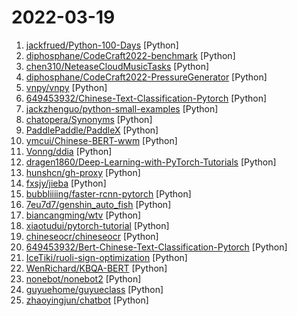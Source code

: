 # 2022-03-19

1. [jackfrued/Python-100-Days](https://github.com/jackfrued/Python-100-Days "Python - 100天从新手到大师") [Python]
2. [diphosphane/CodeCraft2022-benchmark](https://github.com/diphosphane/CodeCraft2022-benchmark "a benchmark for Huawei CodeCraft 2022 判题器 算分器") [Python]
3. [chen310/NeteaseCloudMusicTasks](https://github.com/chen310/NeteaseCloudMusicTasks "网易云音乐自动任务：刷等级、云贝、云豆等") [Python]
4. [diphosphane/CodeCraft2022-PressureGenerator](https://github.com/diphosphane/CodeCraft2022-PressureGenerator "a pressure data generator made for CodeCraft-2022 华为CodeCraft2022数据压测生成器") [Python]
5. [vnpy/vnpy](https://github.com/vnpy/vnpy "基于Python的开源量化交易平台开发框架") [Python]
6. [649453932/Chinese-Text-Classification-Pytorch](https://github.com/649453932/Chinese-Text-Classification-Pytorch "中文文本分类，TextCNN，TextRNN，FastText，TextRCNN，BiLSTM_Attention，DPCNN，Transformer，基于pytorch，开箱即用。") [Python]
7. [jackzhenguo/python-small-examples](https://github.com/jackzhenguo/python-small-examples "告别枯燥，致力于打造 Python 实用小例子，更多Python良心教程见 Python中文网 http://www.zglg.work") [Python]
8. [chatopera/Synonyms](https://github.com/chatopera/Synonyms "🌿 中文近义词：聊天机器人，智能问答工具包") [Python]
9. [PaddlePaddle/PaddleX](https://github.com/PaddlePaddle/PaddleX "PaddlePaddle End-to-End Development Toolkit（『飞桨』深度学习全流程开发工具）") [Python]
10. [ymcui/Chinese-BERT-wwm](https://github.com/ymcui/Chinese-BERT-wwm "Pre-Training with Whole Word Masking for Chinese BERT（中文BERT-wwm系列模型）") [Python]
11. [Vonng/ddia](https://github.com/Vonng/ddia "《Designing Data-Intensive Application》DDIA中文翻译") [Python]
12. [dragen1860/Deep-Learning-with-PyTorch-Tutorials](https://github.com/dragen1860/Deep-Learning-with-PyTorch-Tutorials "深度学习与PyTorch入门实战视频教程 配套源代码和PPT") [Python]
13. [hunshcn/gh-proxy](https://github.com/hunshcn/gh-proxy "github release、archive以及项目文件的加速项目") [Python]
14. [fxsjy/jieba](https://github.com/fxsjy/jieba "结巴中文分词") [Python]
15. [bubbliiiing/faster-rcnn-pytorch](https://github.com/bubbliiiing/faster-rcnn-pytorch "这是一个faster-rcnn的pytorch实现的库，可以利用voc数据集格式的数据进行训练。") [Python]
16. [7eu7d7/genshin_auto_fish](https://github.com/7eu7d7/genshin_auto_fish "基于深度强化学习的原神自动钓鱼AI") [Python]
17. [biancangming/wtv](https://github.com/biancangming/wtv "解决电脑、手机看电视直播的苦恼，收集各种直播源，电视直播网站") [Python]
18. [xiaotudui/pytorch-tutorial](https://github.com/xiaotudui/pytorch-tutorial "PyTorch深度学习快速入门教程（绝对通俗易懂！）") [Python]
19. [chineseocr/chineseocr](https://github.com/chineseocr/chineseocr "yolo3+ocr") [Python]
20. [649453932/Bert-Chinese-Text-Classification-Pytorch](https://github.com/649453932/Bert-Chinese-Text-Classification-Pytorch "使用Bert，ERNIE，进行中文文本分类") [Python]
21. [IceTiki/ruoli-sign-optimization](https://github.com/IceTiki/ruoli-sign-optimization "今日校园自动签到。基于若离的版本加入若干特性。") [Python]
22. [WenRichard/KBQA-BERT](https://github.com/WenRichard/KBQA-BERT "基于知识图谱的问答系统，BERT做命名实体识别和句子相似度，分为online和outline模式") [Python]
23. [nonebot/nonebot2](https://github.com/nonebot/nonebot2 "跨平台 Python 异步机器人框架 / Asynchronous multi-platform robot framework written in Python") [Python]
24. [guyuehome/guyueclass](https://github.com/guyuehome/guyueclass "古月学院课程代码") [Python]
25. [zhaoyingjun/chatbot](https://github.com/zhaoyingjun/chatbot "一个可以自己进行训练的中文聊天机器人， 根据自己的语料训练出自己想要的聊天机器人，可以用于智能客服、在线问答、智能聊天等场景。目前包含seq2seq、seqGAN版本、tf2.0版本、pytorch版本。") [Python]

